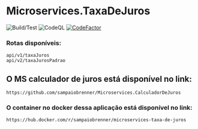 ﻿# Microservices.TaxaDeJuros

![Build/Test](https://github.com/sampaiobrenner/Microservices.TaxaDeJuros/workflows/Build/Test/badge.svg)
![CodeQL](https://github.com/sampaiobrenner/Microservices.TaxaDeJuros/workflows/CodeQL/badge.svg)
[![CodeFactor](https://www.codefactor.io/repository/github/sampaiobrenner/microservices.taxadejuros/badge)](https://www.codefactor.io/repository/github/sampaiobrenner/microservices.taxadejuros)

### Rotas disponíveis:    
```
api/v1/taxaJuros
api/v2/taxaJurosPadrao
```
## O MS calculador de juros está disponível no link: 
```
https://github.com/sampaiobrenner/Microservices.CalculadorDeJuros
```

### O container no docker dessa aplicação está disponível no link: 
```
https://hub.docker.com/r/sampaiobrenner/microservices-taxa-de-juros
```
